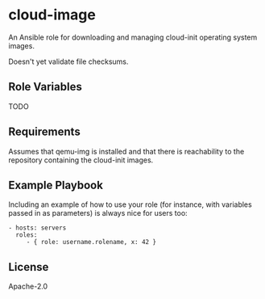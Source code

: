 cloud-image
===========

An Ansible role for downloading and managing cloud-init operating system images.

Doesn't yet validate file checksums.

Role Variables
--------------

TODO

Requirements
------------

Assumes that qemu-img is installed and that there is reachability to the repository containing the cloud-init images.

Example Playbook
----------------

Including an example of how to use your role (for instance, with variables passed in as parameters) is always nice for users too:

    - hosts: servers
      roles:
         - { role: username.rolename, x: 42 }

License
-------

Apache-2.0

